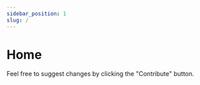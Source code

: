 ```yaml
---
sidebar_position: 1
slug: /
---
```


# Home
Feel free to suggest changes by clicking the "Contribute" button.
